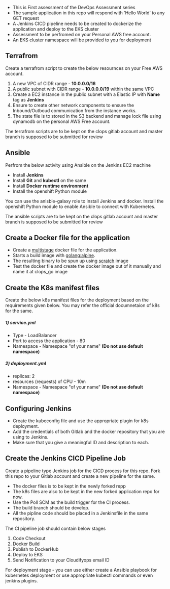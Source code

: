 * This is First assessment of the DevOps Assessment series
* The sample application in this repo will respond with ‘Hello World’ to any GET request
* A Jenkins CICD pipeline needs to be created to dockerize the application and deploy to the EKS cluster
* Assessment to be perfromed on your Personal AWS free account.
* An EKS cluster namespace will be provided to you for deployment

## Terrafrom

Create a terrafrom script to create the below resournces on your Free AWS account.

1) A new VPC of CIDR range - **10.0.0.0/16**
2) A public subnet with CIDR range - **10.0.0.0/19** within the same VPC 
3) Create a EC2 instance in the public subnet with a Elastic IP with **Name** tag as **Jenkins**
4) Ensure to create other network components to ensure the Inbound/Outboud communication from the instance works.
5) The state file is to stored in the S3 backend and manage lock file using dynamodb on the personal AWS Free account.

The terrafrom scripts are to be kept on the clops gitlab account and master branch is supposed to be submitted for review 

## Ansible

Perfrom the below activity using Ansible on the Jenkins EC2 machine

* Install **Jenkins**
* Install **Git** and **kubectl** on the same
* Install **Docker runtime environment**
* Install the openshift Python module

You can use the anisble-galaxy role to install Jenkins and docker. Install the openshift Python module to enable Ansible to connect with Kubernetes.

The ansible scripts are to be kept on the clops gitlab account and master branch is supposed to be submitted for review 

## Create a Docker file for the application

* Create a [multistage](https://docs.docker.com/develop/develop-images/multistage-build/) docker file for the application.  
* Starts a build image with [golang:alpine](https://hub.docker.com/_/golang).
* The resulting binary to be spun up using [scratch](https://hub.docker.com/_/scratch/) image
* Test the docker file and create the docker image out of it manually and name it at clops_go image

## Create the K8s manifest files

Create the below k8s manifest files for the deployment based on the requirements given below. You may refer the official documnetaion of k8s for the same.

##### 1) service.yml 
* Type - LoadBalancer
* Port to access the application - 80
* Namespace - Namespace "of your name" **(Do not use default namespace)**

##### 2) deployment.yml 
* replicas: 2
* resources (requests) of CPU - 10m
* Namespace - Namespace "of your name" **(Do not use default namespace)**

## Configuring Jenkins

* Create the kubeconfig file and use the appropriate plugin for k8s deployment.
* Add the credentials of both Gitlab and the docker repository that you are using to Jenkins.
* Make sure that you give a meaningful ID and description to each.

## Create the Jenkins CICD Pipeline Job

Create a pipeline type Jenkins job for the CICD process for this repo. Fork this repo to your Gitlab account and create a new pipeline for the same.

* The docker files is to be kept in the newly forked repp
* The k8s files are also to be kept in the new forked application repo for now.
* Use the Poll SCM as the build trigger for the CI process.
* The build branch should be develop.
* All the pipline code should be placed in a Jenkinsfile in the same repository.

The CI pipeline job should contain  below stages

1) Code Checkout
2) Docker Build
3) Publish to DockerHub
4) Deploy to EKS
5) Send Notification to your Cloudifyops email ID

For deployment stage - you can use either create a Ansible playbook for kubernetes deployment or use appropriate kubectl commands or even jenkins plugins.